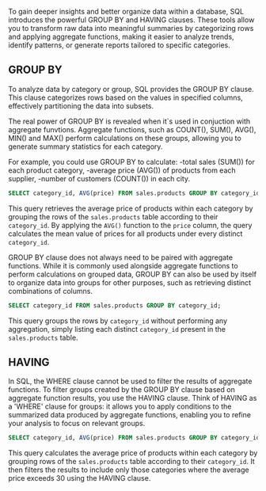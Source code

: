 To gain deeper insights and better organize data within a database, SQL introduces the powerful GROUP BY and HAVING clauses. 
These tools allow you to transform raw data into meaningful summaries by categorizing rows and applying aggregate functions, making it easier to analyze trends, identify patterns, or generate reports tailored to specific categories. 


## GROUP BY

To analyze data by category or group, SQL provides the GROUP BY clause. This clause categorizes rows based on the values in specified columns, effectively partitioning the data into subsets.  

The real power of GROUP BY is revealed when it`s used in conjuction with aggregate funvtions. Aggregate functions, such as COUNT(), SUM(), AVG(), MIN() and MAX() perform calculations on these groups, allowing you to generate summary statistics for each category.

For example, you could use GROUP BY to calculate:
    -total sales (SUM()) for each product category,
    -average price (AVG()) of products from each supplier,
    -number of customers (COUNT()) in each city.

```sql
SELECT category_id, AVG(price) FROM sales.products GROUP BY category_id;
```
This query retrieves the average price of products within each category by grouping the rows of the `sales.products` table according to their `category_id`. By applying the `AVG()` function to the `price` column, the query calculates the mean value of prices for all products under every distinct `category_id`.

GROUP BY clause does not always need to be paired with aggregate functions. While it is commonly used alongside aggregate functions to perform calculations on grouped data, GROUP BY can also be used by itself to organize data into groups for other purposes, such as retrieving distinct combinations of columns. 

```sql
SELECT category_id FROM sales.products GROUP BY category_id;
```
This query groups the rows by `category_id` without performing any aggregation, simply listing each distinct `category_id` present in the `sales.products` table. 


## HAVING

In SQL, the WHERE clause cannot be used to filter the results of aggregate functions. 
To filter groups created by the GROUP BY clause based on aggregate function results, you use the HAVING clause. 
Think of HAVING as a 'WHERE' clause for groups: it allows you to apply conditions to the summarized data produced by aggregate functions, enabling you to refine your analysis to focus on relevant groups. 

```sql 
SELECT category_id, AVG(price) FROM sales.products GROUP BY category_id HAVING AVG(price) > 30;
```
This query calculates the average price of products within each category by grouping rows of the `sales.products` table according to their `category_id`. It then filters the results to include only those categories where the average price exceeds 30 using the HAVING clause. 


